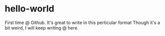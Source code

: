 # hello-world
First time @ Github.
It's great to write in this perticular format
Though it's a bit weird, I will keep writing @ here.
